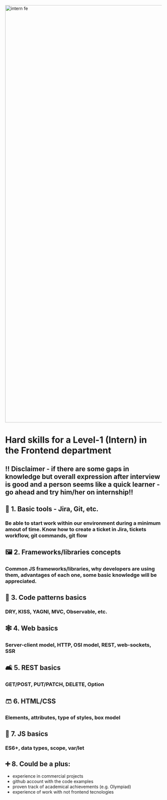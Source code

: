 <img width="1344" alt="intern fe" src="https://user-images.githubusercontent.com/47868427/120193769-76582a00-c225-11eb-933e-838a79fe33a8.png">

# Hard skills for a Level-1 (Intern) in the Frontend department
## ‼️ Disclaimer - if there are some gaps in knowledge but overall expression after interview is good and a person seems like a quick learner - go ahead and try him/her on internship‼️

## 🔄 1. Basic tools - Jira, Git, etc. 
### Be able to start work within our environment during a minimum amout of time. Know how to create a ticket in Jira, tickets workflow, git commands, git flow


## 🖼️ 2. Frameworks/libraries concepts
### Common JS frameworks/libraries, why developers are using them, advantages of each one, some basic knowledge will be appreciated.

## 🏁 3. Code patterns basics
### DRY, KISS, YAGNI, MVC, Observable, etc.

## 🕸️ 4. Web basics
### Server-client model, HTTP, OSI model, REST, web-sockets, SSR

## 🛋️ 5. REST basics
### GET/POST, PUT/PATCH, DELETE, Option

## 🩳 6. HTML/CSS
### Elements, attributes, type of styles, box model

## 🤖 7. JS basics
### ES6+, data types, scope, var/let

## ➕ 8. Could be a plus:
- experience in commercial projects
- github account with the code examples
- proven track of academical achievements (e.g. Olympiad)
- experience of work with not frontend tecnologies
